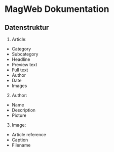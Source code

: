 # MagWeb Dokumentation

## Datenstruktur

1. Article:
  * Category
  * Subcategory
  * Headline
  * Preview text
  * Full text
  * Author
  * Date
  * Images
2. Author:
  * Name
  * Description
  * Picture
3. Image:
  * Article reference
  * Caption
  * Filename
